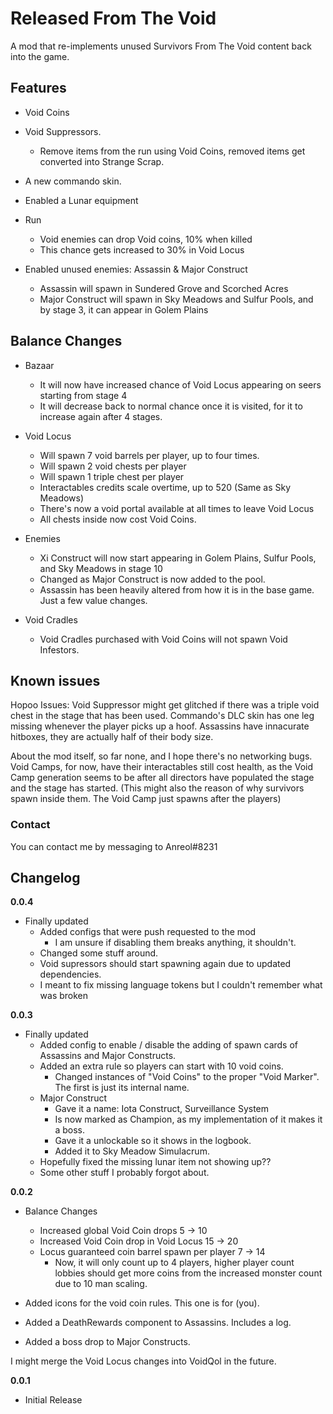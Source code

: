 # Released From The Void

A mod that re-implements unused Survivors From The Void content back into the game.

## Features
- Void Coins
- Void Suppressors.
	- Remove items from the run using Void Coins, removed items get converted into Strange Scrap.
	
- A new commando skin.
- Enabled a Lunar equipment
- Run
	- Void enemies can drop Void coins, 10% when killed
	- This chance gets increased to 30% in Void Locus

- Enabled unused enemies: Assassin & Major Construct
	- Assassin will spawn in Sundered Grove and Scorched Acres
	- Major Construct will spawn in Sky Meadows and Sulfur Pools, and by stage 3, it can appear in Golem Plains
	
## Balance Changes
- Bazaar
	- It will now have increased chance of Void Locus appearing on seers starting from stage 4
	- It will decrease back to normal chance once it is visited, for it to increase again after 4 stages.

- Void Locus
	- Will spawn 7 void barrels per player, up to four times.
	- Will spawn 2 void chests per player
	- Will spawn 1 triple chest per player
	- Interactables credits scale overtime, up to 520 (Same as Sky Meadows)
	- There's now a void portal available at all times to leave Void Locus
	- All chests inside now cost Void Coins.

- Enemies
	- Xi Construct will now start appearing in Golem Plains, Sulfur Pools, and Sky Meadows in stage 10
	- Changed as Major Construct is now added to the pool.
	- Assassin has been heavily altered from how it is in the base game. Just a few value changes.
	
- Void Cradles
	- Void Cradles purchased with Void Coins will not spawn Void Infestors.

## Known issues
Hopoo Issues:
Void Suppressor might get glitched if there was a triple void chest in the stage that has been used.
Commando's DLC skin has one leg missing whenever the player picks up a hoof.
Assassins have innacurate hitboxes, they are actually half of their body size.

About the mod itself, so far none, and I hope there's no networking bugs.
Void Camps, for now, have their interactables still cost health, as the Void Camp generation seems to be after all directors have populated the stage and the stage has started. (This might also the reason of why survivors spawn inside them. The Void Camp just spawns after the players)

### Contact
You can contact me by messaging to Anreol#8231

## Changelog
**0.0.4**
- Finally updated
	- Added configs that were push requested to the mod
		- I am unsure if disabling them breaks anything, it shouldn't.
	- Changed some stuff around.
	- Void supressors should start spawning again due to updated dependencies.
	- I meant to fix missing language tokens but I couldn't remember what was broken
	
**0.0.3**
- Finally updated
	- Added config to enable / disable the adding of spawn cards of Assassins and Major Constructs.
	- Added an extra rule so players can start with 10 void coins.
		- Changed instances of "Void Coins" to the proper "Void Marker". The first is just its internal name.
	- Major Construct
		- Gave it a name: Iota Construct, Surveillance System
		- Is now marked as Champion, as my implementation of it makes it a boss.
		- Gave it a unlockable so it shows in the logbook.
		- Added it to Sky Meadow Simulacrum.
	- Hopefully fixed the missing lunar item not showing up??
	- Some other stuff I probably forgot about.

**0.0.2**
- Balance Changes
	- Increased global Void Coin drops 5 -> 10
	- Increased Void Coin drop in Void Locus 15 -> 20
	- Locus guaranteed coin barrel spawn per player 7 -> 14
		- Now, it will only count up to 4 players, higher player count lobbies should get more coins from the increased monster count due to 10 man scaling.
		
- Added icons for the void coin rules. This one is for (you).
- Added a DeathRewards component to Assassins. Includes a log.
- Added a boss drop to Major Constructs.

I might merge the Void Locus changes into VoidQol in the future.

**0.0.1**
* Initial Release